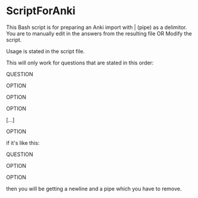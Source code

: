 # ScriptForAnki
This Bash script is for preparing an Anki import with | (pipe) as a delimitor. You are to manually edit in the answers from the resulting file OR Modify the script.

Usage is stated in the script file.

This will only work for questions that are stated in this order:

QUESTION

OPTION

OPTION

OPTION

[...]

OPTION

if it's like this: 

QUESTION



OPTION

OPTION

then you will be getting a newline and a pipe which you have to remove.

